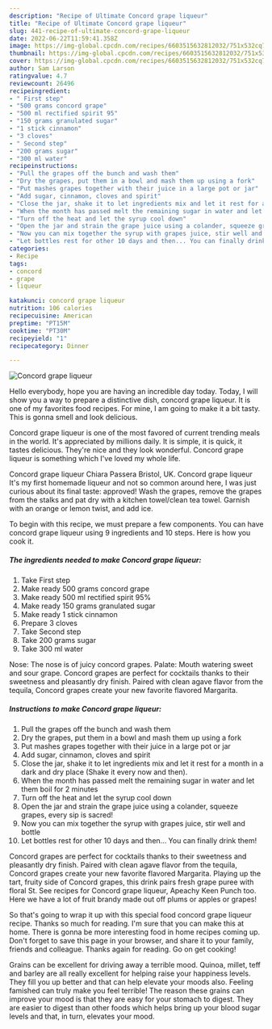 ```yaml
---
description: "Recipe of Ultimate Concord grape liqueur"
title: "Recipe of Ultimate Concord grape liqueur"
slug: 441-recipe-of-ultimate-concord-grape-liqueur
date: 2022-06-22T11:59:41.358Z
image: https://img-global.cpcdn.com/recipes/6603515632812032/751x532cq70/concord-grape-liqueur-recipe-main-photo.jpg
thumbnail: https://img-global.cpcdn.com/recipes/6603515632812032/751x532cq70/concord-grape-liqueur-recipe-main-photo.jpg
cover: https://img-global.cpcdn.com/recipes/6603515632812032/751x532cq70/concord-grape-liqueur-recipe-main-photo.jpg
author: Sam Larson
ratingvalue: 4.7
reviewcount: 26496
recipeingredient:
- " First step"
- "500 grams concord grape"
- "500 ml rectified spirit 95"
- "150 grams granulated sugar"
- "1 stick cinnamon"
- "3 cloves"
- " Second step"
- "200 grams sugar"
- "300 ml water"
recipeinstructions:
- "Pull the grapes off the bunch and wash them"
- "Dry the grapes, put them in a bowl and mash them up using a fork"
- "Put mashes grapes together with their juice in a large pot or jar"
- "Add sugar, cinnamon, cloves and spirit"
- "Close the jar, shake it to let ingredients mix and let it rest for a month in a dark and dry place (Shake it every now and then)."
- "When the month has passed melt the remaining sugar in water and let them boil for 2 minutes"
- "Turn off the heat and let the syrup cool down"
- "Open the jar and strain the grape juice using a colander, squeeze grapes, every sip is sacred!"
- "Now you can mix together the syrup with grapes juice, stir well and bottle"
- "Let bottles rest for other 10 days and then... You can finally drink them!"
categories:
- Recipe
tags:
- concord
- grape
- liqueur

katakunci: concord grape liqueur 
nutrition: 106 calories
recipecuisine: American
preptime: "PT15M"
cooktime: "PT30M"
recipeyield: "1"
recipecategory: Dinner

---
```



![Concord grape liqueur](https://img-global.cpcdn.com/recipes/6603515632812032/751x532cq70/concord-grape-liqueur-recipe-main-photo.jpg)

Hello everybody, hope you are having an incredible day today. Today, I will show you a way to prepare a distinctive dish, concord grape liqueur. It is one of my favorites food recipes. For mine, I am going to make it a bit tasty. This is gonna smell and look delicious.

Concord grape liqueur is one of the most favored of current trending meals in the world. It's appreciated by millions daily. It is simple, it is quick, it tastes delicious. They're nice and they look wonderful. Concord grape liqueur is something which I've loved my whole life.

Concord grape liqueur Chiara Passera Bristol, UK. Concord grape liqueur It&#39;s my first homemade liqueur and not so common around here, I was just curious about its final taste: approved! Wash the grapes, remove the grapes from the stalks and pat dry with a kitchen towel/clean tea towel. Garnish with an orange or lemon twist, and add ice.


To begin with this recipe, we must prepare a few components. You can have concord grape liqueur using 9 ingredients and 10 steps. Here is how you cook it.

<!--inarticleads1-->

##### The ingredients needed to make Concord grape liqueur:

1. Take  First step
1. Make ready 500 grams concord grape
1. Make ready 500 ml rectified spirit 95%
1. Make ready 150 grams granulated sugar
1. Make ready 1 stick cinnamon
1. Prepare 3 cloves
1. Take  Second step
1. Take 200 grams sugar
1. Take 300 ml water


Nose: The nose is of juicy concord grapes. Palate: Mouth watering sweet and sour grape. Concord grapes are perfect for cocktails thanks to their sweetness and pleasantly dry finish. Paired with clean agave flavor from the tequila, Concord grapes create your new favorite flavored Margarita. 

<!--inarticleads2-->

##### Instructions to make Concord grape liqueur:

1. Pull the grapes off the bunch and wash them
1. Dry the grapes, put them in a bowl and mash them up using a fork
1. Put mashes grapes together with their juice in a large pot or jar
1. Add sugar, cinnamon, cloves and spirit
1. Close the jar, shake it to let ingredients mix and let it rest for a month in a dark and dry place (Shake it every now and then).
1. When the month has passed melt the remaining sugar in water and let them boil for 2 minutes
1. Turn off the heat and let the syrup cool down
1. Open the jar and strain the grape juice using a colander, squeeze grapes, every sip is sacred!
1. Now you can mix together the syrup with grapes juice, stir well and bottle
1. Let bottles rest for other 10 days and then... You can finally drink them!


Concord grapes are perfect for cocktails thanks to their sweetness and pleasantly dry finish. Paired with clean agave flavor from the tequila, Concord grapes create your new favorite flavored Margarita. Playing up the tart, fruity side of Concord grapes, this drink pairs fresh grape puree with floral St. See recipes for Concord grape liqueur, Apeachy Keen Punch too. Here we have a lot of fruit brandy made out off plums or apples or grapes! 

So that's going to wrap it up with this special food concord grape liqueur recipe. Thanks so much for reading. I'm sure that you can make this at home. There is gonna be more interesting food in home recipes coming up. Don't forget to save this page in your browser, and share it to your family, friends and colleague. Thanks again for reading. Go on get cooking!

Grains can be excellent for driving away a terrible mood. Quinoa, millet, teff and barley are all really excellent for helping raise your happiness levels. They fill you up better and that can help elevate your moods also. Feeling famished can truly make you feel terrible! The reason these grains can improve your mood is that they are easy for your stomach to digest. They are easier to digest than other foods which helps bring up your blood sugar levels and that, in turn, elevates your mood.
